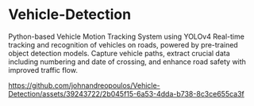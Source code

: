 # Vehicle-Detection

Python-based Vehicle Motion Tracking System using YOLOv4
Real-time tracking and recognition of vehicles on roads, powered by pre-trained object detection models. Capture vehicle paths, extract crucial data including numbering and date of crossing, and enhance road safety with improved traffic flow.

https://github.com/johnandreopoulos/Vehicle-Detection/assets/39243722/2b045f15-6a53-4dda-b738-8c3ce655ca3f

